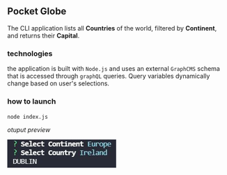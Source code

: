 ## Pocket Globe
The CLI application lists all **Countries** of the world, filtered by **Continent**, and returns
their **Capital**.

### technologies
the application is built with `Node.js` and uses an external `GraphCMS` schema that
is accessed through `graphQL` queries. Query variables dynamically change based on
user's selections.

### how to launch
`node index.js`


*otuput preview*

![capital output sample](media/preview.JPG)